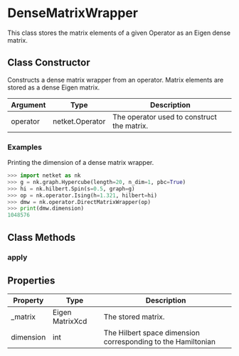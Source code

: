 # DenseMatrixWrapper
This class stores the matrix elements of
 a given Operator as an Eigen dense matrix.

## Class Constructor
Constructs a dense matrix wrapper from an operator. Matrix elements are
stored as a dense Eigen matrix.

|Argument|     Type      |               Description                |
|--------|---------------|------------------------------------------|
|operator|netket.Operator|The operator used to construct the matrix.|

### Examples
Printing the dimension of a dense matrix wrapper.

```python
>>> import netket as nk
>>> g = nk.graph.Hypercube(length=20, n_dim=1, pbc=True)
>>> hi = nk.hilbert.Spin(s=0.5, graph=g)
>>> op = nk.operator.Ising(h=1.321, hilbert=hi)
>>> dmw = nk.operator.DirectMatrixWrapper(op)
>>> print(dmw.dimension)
1048576

```




## Class Methods 
### apply
## Properties

|Property |      Type      |                         Description                         |
|---------|----------------|-------------------------------------------------------------|
|_matrix  |Eigen MatrixXcd | The stored matrix.                                          |
|dimension|int             | The Hilbert space dimension corresponding to the Hamiltonian|
